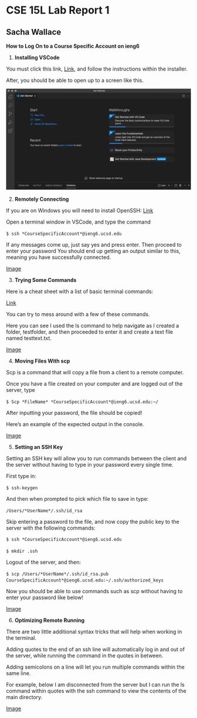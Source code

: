 # CSE 15L Lab Report 1
## Sacha Wallace

**How to Log On to a Course Specific Account on ieng6**

1. **Installing VSCode**

You must click this link, [Link](https://code.visualstudio.com/), and follow the instructions within the installer. 

After, you should be able to open up to a screen like this.

![alt text](https://github.com/Sacha-Wallace/cse15l-lab-reports/blob/main/LR-1.png)



2. **Remotely Connecting**

If you are on Windows you will need to install OpenSSH: 
[Link](https://docs.microsoft.com/en-us/windows-server/administration/openssh/openssh_install_firstuse)

Open a terminal window in VSCode, and type the command

`$ ssh *CourseSpecificAccount*@ieng6.ucsd.edu`

If any messages come up, just say yes and press enter. Then proceed to enter your password
You should end up getting an output similar to this, meaning you have successfully connected.

[Image](https://github.com/Sacha-Wallace/cse15l-lab-reports/blob/main/LR-2.png)

3. **Trying Some Commands**

Here is a cheat sheet with a list of basic terminal commands:

[Link](https://www.guru99.com/linux-commands-cheat-sheet.html)

You can try to mess around with a few of these commands.

Here you can see I used the ls command to help navigate as I created a folder, testfolder, and then proceeded to enter it and create a text file named testtext.txt.

[Image](https://github.com/Sacha-Wallace/cse15l-lab-reports/blob/main/LR-3.png)

4. **Moving Files With scp**

Scp is a command that will copy a file from a client to a remote computer. 

Once you have a file created on your computer and are logged out of the server, type

`$ Scp *FileName* *CourseSpecificAccount*@ieng6.ucsd.edu:~/`

After inputting your password, the file should be copied!

Here’s an example of the expected output in the console.

[Image](https://github.com/Sacha-Wallace/cse15l-lab-reports/blob/main/LR-4.png)

5. **Setting an SSH Key**

Setting an SSH key will allow you to run commands between the client and the server without having to type in your password every single time.

First type in:

`$ ssh-keygen`

And then when prompted to pick which file to save in type:

`/Users/*UserName*/.ssh/id_rsa`

Skip entering a password to the file, and now copy the public key to the server with the following commands:

```
$ ssh *CourseSpecificAccount*@ieng6.ucsd.edu

$ mkdir .ssh
```

Logout of the server, and then:

`$ scp /Users/*UserName*/.ssh/id_rsa.pub CourseSpecificAccount*@ieng6.ucsd.edu:~/.ssh/authorized_keys`

Now you should be able to use commands such as scp without having to enter your password like below!

[Image](https://github.com/Sacha-Wallace/cse15l-lab-reports/blob/main/LR-5.png)

6. **Optimizing Remote Running**

There are two little additional syntax tricks that will help when working in the terminal.

Adding quotes to the end of an ssh line will automatically log in and out of the server, while running the command in the quotes in between. 

Adding semicolons on a line will let you run multiple commands within the same line. 

For example, below I am disconnected from the server but I can run the ls command within quotes with the ssh command to view the contents of the main directory. 

[Image](https://github.com/Sacha-Wallace/cse15l-lab-reports/blob/main/LR-6.png)

